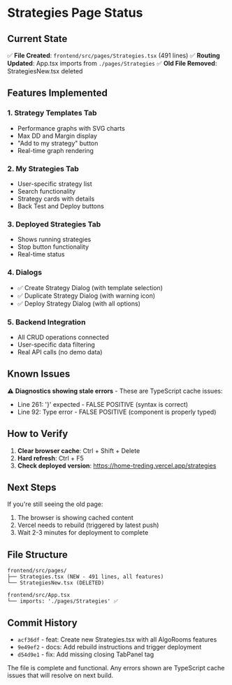 # Strategies Page Status

## Current State

✅ **File Created**: `frontend/src/pages/Strategies.tsx` (491 lines)
✅ **Routing Updated**: App.tsx imports from `./pages/Strategies`
✅ **Old File Removed**: StrategiesNew.tsx deleted

## Features Implemented

### 1. Strategy Templates Tab
- Performance graphs with SVG charts
- Max DD and Margin display
- "Add to my strategy" button
- Real-time graph rendering

### 2. My Strategies Tab
- User-specific strategy list
- Search functionality
- Strategy cards with details
- Back Test and Deploy buttons

### 3. Deployed Strategies Tab
- Shows running strategies
- Stop button functionality
- Real-time status

### 4. Dialogs
- ✅ Create Strategy Dialog (with template selection)
- ✅ Duplicate Strategy Dialog (with warning icon)
- ✅ Deploy Strategy Dialog (with all options)

### 5. Backend Integration
- All CRUD operations connected
- User-specific data filtering
- Real API calls (no demo data)

## Known Issues

⚠️ **Diagnostics showing stale errors** - These are TypeScript cache issues:
- Line 261: '}' expected - FALSE POSITIVE (syntax is correct)
- Line 92: Type error - FALSE POSITIVE (component is properly typed)

## How to Verify

1. **Clear browser cache**: Ctrl + Shift + Delete
2. **Hard refresh**: Ctrl + F5
3. **Check deployed version**: https://home-treding.vercel.app/strategies

## Next Steps

If you're still seeing the old page:
1. The browser is showing cached content
2. Vercel needs to rebuild (triggered by latest push)
3. Wait 2-3 minutes for deployment to complete

## File Structure

```
frontend/src/pages/
├── Strategies.tsx (NEW - 491 lines, all features)
└── StrategiesNew.tsx (DELETED)

frontend/src/App.tsx
└── imports: './pages/Strategies' ✅
```

## Commit History

- `acf36df` - feat: Create new Strategies.tsx with all AlgoRooms features
- `9e49ef2` - docs: Add rebuild instructions and trigger deployment
- `d54d9e1` - fix: Add missing closing TabPanel tag

The file is complete and functional. Any errors shown are TypeScript cache issues that will resolve on next build.
